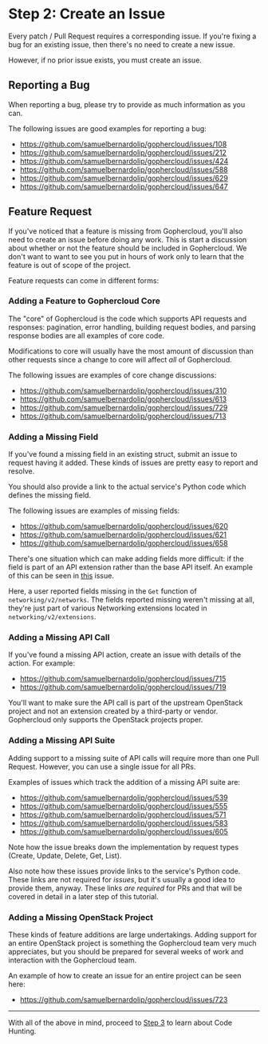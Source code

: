 Step 2: Create an Issue
========================

Every patch / Pull Request requires a corresponding issue. If you're fixing
a bug for an existing issue, then there's no need to create a new issue.

However, if no prior issue exists, you must create an issue.

Reporting a Bug
---------------

When reporting a bug, please try to provide as much information as you
can.

The following issues are good examples for reporting a bug:

* https://github.com/samuelbernardolip/gophercloud/issues/108
* https://github.com/samuelbernardolip/gophercloud/issues/212
* https://github.com/samuelbernardolip/gophercloud/issues/424
* https://github.com/samuelbernardolip/gophercloud/issues/588
* https://github.com/samuelbernardolip/gophercloud/issues/629
* https://github.com/samuelbernardolip/gophercloud/issues/647

Feature Request
---------------

If you've noticed that a feature is missing from Gophercloud, you'll also
need to create an issue before doing any work. This is start a discussion about
whether or not the feature should be included in Gophercloud. We don't want to
want to see you put in hours of work only to learn that the feature is out of
scope of the project.

Feature requests can come in different forms:

### Adding a Feature to Gophercloud Core

The "core" of Gophercloud is the code which supports API requests and
responses: pagination, error handling, building request bodies, and parsing
response bodies are all examples of core code.

Modifications to core will usually have the most amount of discussion than
other requests since a change to core will affect _all_ of Gophercloud.

The following issues are examples of core change discussions:

* https://github.com/samuelbernardolip/gophercloud/issues/310
* https://github.com/samuelbernardolip/gophercloud/issues/613
* https://github.com/samuelbernardolip/gophercloud/issues/729
* https://github.com/samuelbernardolip/gophercloud/issues/713

### Adding a Missing Field

If you've found a missing field in an existing struct, submit an issue to
request having it added. These kinds of issues are pretty easy to report
and resolve.

You should also provide a link to the actual service's Python code which
defines the missing field.

The following issues are examples of missing fields:

* https://github.com/samuelbernardolip/gophercloud/issues/620
* https://github.com/samuelbernardolip/gophercloud/issues/621
* https://github.com/samuelbernardolip/gophercloud/issues/658

There's one situation which can make adding fields more difficult: if the field
is part of an API extension rather than the base API itself. An example of this
can be seen in [this](https://github.com/samuelbernardolip/gophercloud/issues/749)
issue.

Here, a user reported fields missing in the `Get` function of
`networking/v2/networks`. The fields reported missing weren't missing at all,
they're just part of various Networking extensions located in
`networking/v2/extensions`.

### Adding a Missing API Call

If you've found a missing API action, create an issue with details of
the action. For example:

* https://github.com/samuelbernardolip/gophercloud/issues/715
* https://github.com/samuelbernardolip/gophercloud/issues/719

You'll want to make sure the API call is part of the upstream OpenStack project
and not an extension created by a third-party or vendor. Gophercloud only
supports the OpenStack projects proper.

### Adding a Missing API Suite

Adding support to a missing suite of API calls will require more than one Pull
Request. However, you can use a single issue for all PRs.

Examples of issues which track the addition of a missing API suite are:

* https://github.com/samuelbernardolip/gophercloud/issues/539
* https://github.com/samuelbernardolip/gophercloud/issues/555
* https://github.com/samuelbernardolip/gophercloud/issues/571
* https://github.com/samuelbernardolip/gophercloud/issues/583
* https://github.com/samuelbernardolip/gophercloud/issues/605

Note how the issue breaks down the implementation by request types (Create,
Update, Delete, Get, List).

Also note how these issues provide links to the service's Python code. These
links are not required for _issues_, but it's usually a good idea to provide
them, anyway. These links _are required_ for PRs and that will be covered in
detail in a later step of this tutorial.

### Adding a Missing OpenStack Project

These kinds of feature additions are large undertakings. Adding support for
an entire OpenStack project is something the Gophercloud team very much
appreciates, but you should be prepared for several weeks of work and
interaction with the Gophercloud team.

An example of how to create an issue for an entire project can be seen
here:

* https://github.com/samuelbernardolip/gophercloud/issues/723

---

With all of the above in mind, proceed to [Step 3](step-03-code-hunting.md) to
learn about Code Hunting.
